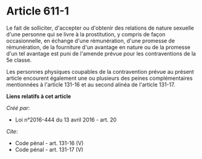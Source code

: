 # Article 611-1

Le fait de solliciter, d'accepter ou d'obtenir des relations de nature sexuelle d'une personne qui se livre à la
prostitution, y compris de façon occasionnelle, en échange d'une rémunération, d'une promesse de rémunération, de la
fourniture d'un avantage en nature ou de la promesse d'un tel avantage est puni de l'amende prévue pour les contraventions de
la 5e classe. 

Les personnes physiques coupables de la contravention prévue au présent article encourent également une ou plusieurs des
peines complémentaires mentionnées à l'article 131-16 et au second alinéa de l'article 131-17.

**Liens relatifs à cet article**

_Créé par_:

  - Loi n°2016-444 du 13 avril 2016 - art. 20

_Cite_:

  - Code pénal - art. 131-16 (V)
  - Code pénal - art. 131-17 (V)
